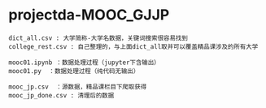 # projectda-MOOC_GJJP

    dict_all.csv : 大学简称-大学名数据，关键词搜索很容易找到
    college_rest.csv : 自己整理的，与上面dict_all取并可以覆盖精品课涉及的所有大学

    mooc01.ipynb ：数据处理过程（jupyter下含输出）
    mooc01.py  ：数据处理过程（纯代码无输出）

    mooc_jp.csv  ：源数据，精品课栏目下爬取获得
    mooc_jp_done.csv : 清理后的数据


